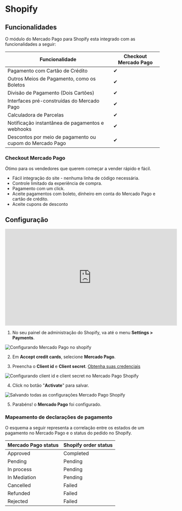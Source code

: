 # Shopify

## Funcionalidades

O módulo do Mercado Pago para Shopify esta integrado com as funcionalidades a seguir:

| Funcionalidade                                           	| Checkout Mercado Pago    	|
|-----------------------------------------------------------|-------------------|
| Pagamento com Cartão de Crédito                          	| ✔               	|
| Outros Meios de Pagamento, como os Boletos               	| ✔               	|
| Divisão de Pagamento (Dois Cartões)                      	| ✔               	|
| Interfaces pré-construídas do Mercado Pago               	| ✔               	|
| Calculadora de Parcelas                                  	| ✔               	|
| Notificação instantânea de pagamentos e webhooks         	| ✔               	|
| Descontos por meio de pagamento ou cupom do Mercado Pago 	| ✔               	|

### Checkout Mercado Pago

Ótimo para os vendedores que querem começar a vender rápido e fácil.

* Fácil integração do site - nenhuma linha de código necessária.
* Controle limitado da experiência de compra.
* Pagamento com um click.
* Aceite pagamentos com boleto, dinheiro em conta do Mercado Pago e cartão de crédito.
* Aceite cupons de desconto

## Configuração

<center>
  <iframe width="560" height="315" src="https://www.youtube.com/embed/PG78aN18d_w" frameborder="0" allowfullscreen=""></iframe>
</center>

1) No seu painel de administração do Shopify, va até o menu **Settings > Payments**.

![Configurando Mercado Pago no shopify](/images/shopify/shopify-config-1.gif)

2) Em **Accept credit cards**, selecione **Mercado Pago**.

3) Preencha o **Client id** e **Client secret**. [Obtenha suas credenciais]([FAKER][CREDENTIALS][URL_BASIC])

  ![Configurando client id e client secret no Mercado Pago Shopify](/images/shopify/shopify-config-2.gif)

4) Click no botão "**Activate**" para salvar.

  ![Salvando todas as configurações Mercado Pago Shopify](/images/shopify/shopify-config-3.gif)

5) Parabéns! o **Mercado Pago** foi configurado.

### Mapeamento de declarações de pagamento

O esquema a seguir representa a correlação entre os estados de um pagamento no Mercado Pago e o status do pedido no Shopify.

| Mercado Pago status | Shopify order status |
|---------------------|----------------------|
| Approved            | Completed            |
| Pending             | Pending              |
| In process          | Pending              |
| In Mediation        | Pending              |
| Cancelled           | Failed               |
| Refunded            | Failed               |
| Rejected            | Failed               |
